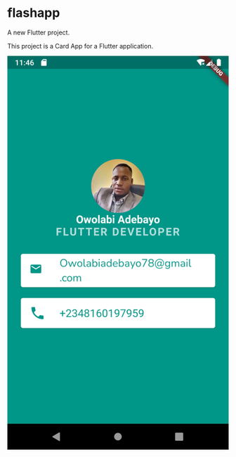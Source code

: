 # flashapp

A new Flutter project.

This project is a Card App for a Flutter application.

![card](logo.png)
